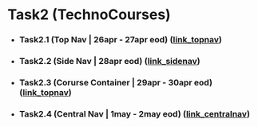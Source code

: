 # Task2 (TechnoCourses)
- ### Task2.1 (Top Nav | 26apr - 27apr eod) ([link_topnav](https://www.figma.com/file/ai5MWk8RWXwmVGQyCqMml9/Technothlon-Task-1-(TechnoCourses)?node-id=518%3A874))
- ### Task2.2 (Side Nav | 28apr eod) ([link_sidenav](https://www.figma.com/file/ai5MWk8RWXwmVGQyCqMml9/Technothlon-Task-1-(TechnoCourses)?node-id=518%3A871))
- ### Task2.3 (Corurse Container | 29apr - 30apr eod) ([link_topnav](https://www.figma.com/file/ai5MWk8RWXwmVGQyCqMml9/Technothlon-Task-1-(TechnoCourses)?node-id=518%3A900))
- ### Task2.4 (Central Nav | 1may - 2may eod) ([link_centralnav](https://www.figma.com/file/ai5MWk8RWXwmVGQyCqMml9/Technothlon-Task-1-(TechnoCourses)?node-id=518%3A895))
